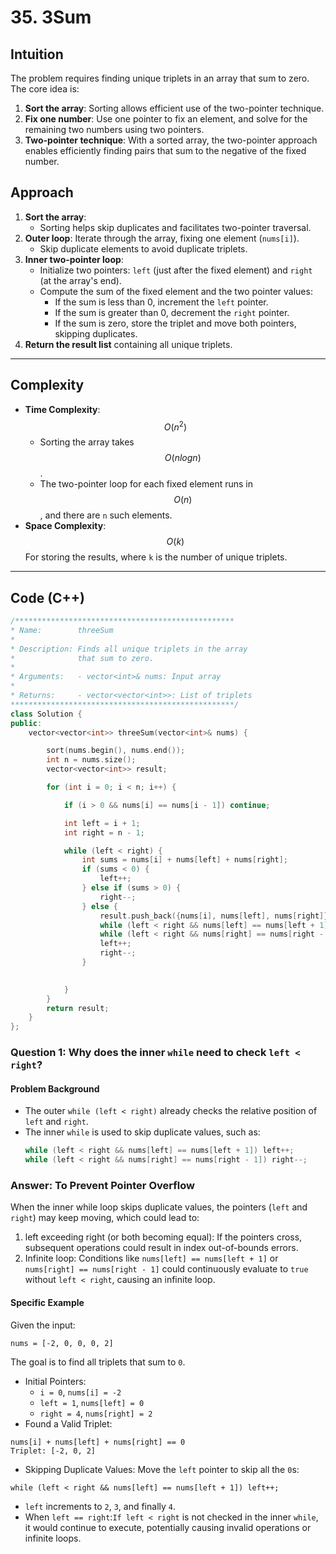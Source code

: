 # 35. 3Sum

## **Intuition**

The problem requires finding unique triplets in an array that sum to zero. The core idea is:
1. **Sort the array**: Sorting allows efficient use of the two-pointer technique.
2. **Fix one number**: Use one pointer to fix an element, and solve for the remaining two numbers using two pointers.
3. **Two-pointer technique**: With a sorted array, the two-pointer approach enables efficiently finding pairs that sum to the negative of the fixed number.


## **Approach**

1. **Sort the array**:
   - Sorting helps skip duplicates and facilitates two-pointer traversal.
2. **Outer loop**: Iterate through the array, fixing one element (`nums[i]`).
   - Skip duplicate elements to avoid duplicate triplets.
3. **Inner two-pointer loop**:
   - Initialize two pointers: `left` (just after the fixed element) and `right` (at the array's end).
   - Compute the sum of the fixed element and the two pointer values:
     - If the sum is less than 0, increment the `left` pointer.
     - If the sum is greater than 0, decrement the `right` pointer.
     - If the sum is zero, store the triplet and move both pointers, skipping duplicates.
4. **Return the result list** containing all unique triplets.

---

## **Complexity**

- **Time Complexity**: $$O(n^2)$$
  - Sorting the array takes $$O(n log n)$$.
  - The two-pointer loop for each fixed element runs in $$O(n)$$, and there are `n` such elements.
- **Space Complexity**: $$O(k)$$
For storing the results, where `k` is the number of unique triplets.

---

## Code (C++)

```cpp []
/*************************************************
* Name:        threeSum
* 
* Description: Finds all unique triplets in the array 
*              that sum to zero.
* 
* Arguments:   - vector<int>& nums: Input array
* 
* Returns:     - vector<vector<int>>: List of triplets
**************************************************/
class Solution {
public:
    vector<vector<int>> threeSum(vector<int>& nums) {

        sort(nums.begin(), nums.end());
        int n = nums.size();
        vector<vector<int>> result;

        for (int i = 0; i < n; i++) {

            if (i > 0 && nums[i] == nums[i - 1]) continue;

            int left = i + 1;
            int right = n - 1;

            while (left < right) {
                int sums = nums[i] + nums[left] + nums[right];
                if (sums < 0) {
                    left++;
                } else if (sums > 0) {
                    right--;
                } else {
                    result.push_back({nums[i], nums[left], nums[right]});
                    while (left < right && nums[left] == nums[left + 1]) left++;
                    while (left < right && nums[right] == nums[right - 1]) right--;
                    left++;
                    right--;
                }

            
            }
        }
        return result;
    }
};
```

### **Question 1: Why does the inner `while` need to check `left < right`?**

#### **Problem Background**

- The outer `while (left < right)` already checks the relative position of `left` and `right`.
- The inner `while` is used to skip duplicate values, such as:
  ```cpp
  while (left < right && nums[left] == nums[left + 1]) left++;
  while (left < right && nums[right] == nums[right - 1]) right--;
  ```

### Answer: To Prevent Pointer Overflow

When the inner while loop skips duplicate values, the pointers (`left` and `right`) may keep moving, which could lead to:

1. left exceeding right (or both becoming equal):
If the pointers cross, subsequent operations could result in index out-of-bounds errors.
2. Infinite loop:
Conditions like `nums[left] == nums[left + 1]` or `nums[right] == nums[right - 1]` could continuously evaluate to `true` without `left < right`, causing an infinite loop.

#### Specific Example

Given the input:
```
nums = [-2, 0, 0, 0, 2]
```
The goal is to find all triplets that sum to `0`.
- Initial Pointers:
    - `i = 0`, `nums[i] = -2`
    - `left = 1`, `nums[left] = 0`
    - `right = 4`, `nums[right] = 2`
- Found a Valid Triplet:
```
nums[i] + nums[left] + nums[right] == 0
Triplet: [-2, 0, 2]
```
- Skipping Duplicate Values: Move the `left` pointer to skip all the `0`s:
```
while (left < right && nums[left] == nums[left + 1]) left++;
```
- `left` increments to `2`, `3`, and finally `4`.
- When `left == right`:`If left < right`  is not checked in the inner `while`, it would continue to execute, potentially causing invalid operations or infinite loops.